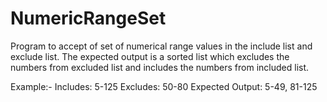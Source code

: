 # NumericRangeSet
Program to accept of set of numerical range values in the include list and exclude list. 
The expected output is a sorted list which excludes the numbers from excluded list and includes the numbers from included list.


Example:-
Includes: 5-125 
Excludes: 50-80 
Expected Output: 5-49, 81-125 
